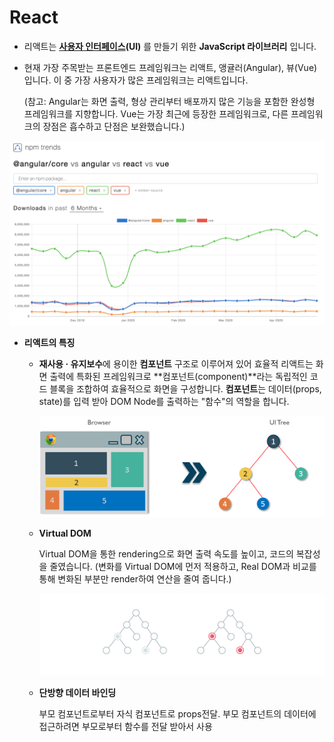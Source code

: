 # React

- 리액트는 **[사용자 인터페이스](https://medium.com/user-x/x1-ui%EB%A5%BC-%EC%9D%B4%ED%95%B4%ED%95%98%EA%B8%B0-%EC%9D%B8%ED%84%B0%ED%8E%98%EC%9D%B4%EC%8A%A4%EB%9E%80-%EB%AC%B4%EC%97%87%EC%9D%B8%EA%B0%80-67c41a117a4a)(UI)** 를 만들기 위한 **JavaScript 라이브러리** 입니다.

- 현재 가장 주목받는 프론트엔드 프레임워크는 리액트, 앵귤러(Angular), 뷰(Vue) 입니다. 이 중 가장 사용자가 많은 프레임워크는 리액트입니다.

  (참고: Angular는 화면 출력, 형상 관리부터 배포까지 많은 기능을 포함한 완성형 프레임워크를 지향합니다. Vue는 가장 최근에 등장한 프레임워크로, 다른 프레임워크의 장점은 흡수하고 단점은 보완했습니다.)

 ![프론트엔드 프레임워크](./React_image/Front-end_Framework.png)

  - **리액트의 특징**

    - **재사용 · 유지보수**에 용이한 **컴포넌트** 구조로 이루어져 있어 효율적
      리액트는 화면 출력에 특화된 프레임워크로 **컴포넌트(component)**라는 독립적인 코드 블록을 조합하여 효율적으로 화면을 구성합니다. **컴포넌트**는 데이터(props, state)를 입력 받아 DOM Node를 출력하는 "함수"의 역할을 합니다.

      ![리액트 컴포넌트](./React_image/React_component.png)

    - **Virtual DOM**

      Virtual DOM을 통한 rendering으로 화면 출력 속도를 높이고, 코드의 복잡성을 줄였습니다.
      (변화를 Virtual DOM에 먼저 적용하고, Real DOM과 비교를 통해 변화된 부분만 render하여 연산을 줄여 줍니다.)

      ![VirtualDom](./React_image/VirtualDom.png)

    - **단방향 데이터 바인딩**

      부모 컴포넌트로부터 자식 컴포넌트로 props전달.
      부모 컴포넌트의 데이터에 접근하려면 부모로부터 함수를 전달 받아서 사용
